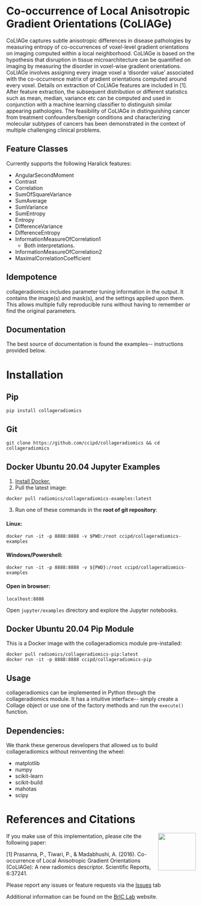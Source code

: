 # Co-occurrence of Local Anisotropic Gradient Orientations (CoLlAGe)

CoLlAGe captures subtle anisotropic differences in disease pathologies by measuring entropy of co-occurrences of voxel-level gradient orientations on imaging computed within a local neighborhood. CoLlAGe is based on the hypothesis that disruption in tissue microarchitecture can be quantified on imaging by measuring the disorder in voxel-wise gradient orientations. CoLlAGe involves assigning every image voxel a ‘disorder value’ associated with the co-occurrence matrix of gradient orientations computed around every voxel. Details on extraction of CoLlAGe features are included in [1]. After feature extraction, the subsequent distribution or different statistics such as mean, median, variance etc can be computed and used in conjunction with a machine learning classifier to distinguish similar appearing pathologies. The feasibility of CoLlAGe in distinguishing cancer from treatment confounders/benign conditions and characterizing molecular subtypes of cancers has been demonstrated in the context of multiple challenging clinical problems.

## Feature Classes
Currently supports the following Haralick features:

- AngularSecondMoment
- Contrast
- Correlation
- SumOfSquareVariance
- SumAverage
- SumVariance
- SumEntropy
- Entropy
- DifferenceVariance
- DifferenceEntropy
- InformationMeasureOfCorrelation1 
  - Both interpretations.
- InformationMeasureOfCorrelation2 
- MaximalCorrelationCoefficient 

## Idempotence
collageradiomics includes parameter tuning information in the output. It contains the image(s) and mask(s), and the settings applied upon them. This allows multiple fully reproducible runs without having to remember or find the original parameters.

## Documentation
The best source of documentation is found the examples-- instructions provided below.

# Installation

## Pip
```
pip install collageradiomics
```

## Git

```
git clone https://github.com/ccipd/collageradiomics && cd collageradiomics
```

## Docker Ubuntu 20.04 Jupyter Examples

1. [Install Docker.](https://www.docker.com/get-started)
2. Pull the latest image: 
```
docker pull radiomics/collageradiomics-examples:latest
```
3. Run one of these commands in the __root of git repository__:
#### Linux:
```
docker run -it -p 8888:8888 -v $PWD:/root ccipd/collageradiomics-examples
```
#### Windows/Powershell:
```
docker run -it -p 8888:8888 -v ${PWD}:/root ccipd/collageradiomics-examples
```

#### Open in browser:
```
localhost:8888
```

Open `jupyter/examples` directory and explore the Jupyter notebooks.

## Docker Ubuntu 20.04 Pip Module
This is a Docker image with the collageradiomics module pre-installed:
```
docker pull radiomics/collageradiomics-pip:latest
docker run -it -p 8888:8888 ccipd/collageradiomics-pip
```

## Usage
collageradiomics can be implemented in Python through the collageradiomics module. It has a intuitive interface-- simply create a Collage object or use one of the factory methods and run the `execute()` function.

## Dependencies:
We thank these generous developers that allowed us to build collageradiomics without reinventing the wheel:
- matplotlib
- numpy
- scikit-learn
- scikit-build
- mahotas
- scipy

# References and Citations

<a href="http://bric-lab.com"><img align="right" height=100 src="https://static.wixstatic.com/media/a0e8e5_809a649f13254ff293405c7476004e20~mv2.png/v1/fill/w_248,h_240,al_c,usm_0.66_1.00_0.01/a0e8e5_809a649f13254ff293405c7476004e20~mv2.png"></a>

If you make use of this implementation, please cite the following paper:

[1] Prasanna, P., Tiwari, P., & Madabhushi, A. (2016). Co-occurrence of Local Anisotropic Gradient Orientations (CoLlAGe): A new radiomics descriptor. Scientific Reports, 6:37241.

Please report any issues or feature requests via the [Issues](https://github.com/ccipd/collageradiomics/issues) tab

Additional information can be found on the [BrIC Lab](http://bric-lab.com) website.
